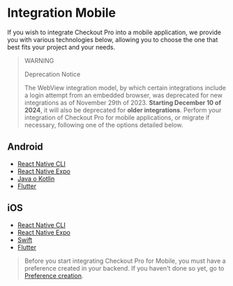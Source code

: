 # Integration Mobile

If you wish to integrate Checkout Pro into a mobile application, we provide you with various technologies below, allowing you to choose the one that best fits your project and your needs.

> WARNING
>
> Deprecation Notice
>
> The WebView integration model, by which certain integrations include a login attempt from an embedded browser, was deprecated for new integrations as of November 29th of 2023. **Starting December 10 of 2024**, it will also be deprecated for **older integrations**. Perform your integration of Checkout Pro for mobile applications, or migrate if necessary, following one of the options detailed below.

## Android

* [React Native CLI](/developers/en/docs/checkout-pro/integrate-checkout-pro/mobile/android/reactnative-cli)
* [React Native Expo](/developers/en/docs/checkout-pro/integrate-checkout-pro/mobile/android/reactnative-expo-go)
* [Java o Kotlin](/developers/en/docs/checkout-pro/integrate-checkout-pro/mobile/android/java-kotlin)
* [Flutter](/developers/en/docs/checkout-pro/integrate-checkout-pro/mobile/android/flutter)

## iOS

* [React Native CLI](/developers/en/docs/checkout-pro/integrate-checkout-pro/mobile/ios/reactnative-cli)
* [React Native Expo](/developers/en/docs/checkout-pro/integrate-checkout-pro/mobile/ios/reactnative-expo-go)
* [Swift](/developers/en/docs/checkout-pro/integrate-checkout-pro/mobile/ios/swift)
* [Flutter](/developers/en/docs/checkout-pro/integrate-checkout-pro/mobile/ios/flutter)

> Before you start integrating Checkout Pro for Mobile, you must have a preference created in your backend. If you haven't done so yet, go to [Preference creation](/developers/en/docs/checkout-pro/integrate-preferences).
